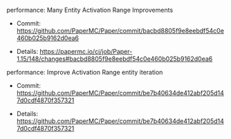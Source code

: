 performance: Many Entity Activation Range Improvements

* Commit: https://github.com/PaperMC/Paper/commit/bacbd8805f9e8eebdf54c0e460b025b9162d0ea6

* Details: https://papermc.io/ci/job/Paper-1.15/148/changes#bacbd8805f9e8eebdf54c0e460b025b9162d0ea6

performance: Improve Activation Range entity iteration

* Commit: https://github.com/PaperMC/Paper/commit/be7b40634de412abf205d147d0cdf4870f357321

* Details: https://github.com/PaperMC/Paper/commit/be7b40634de412abf205d147d0cdf4870f357321